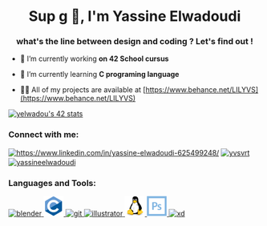 <h1 align="center">Sup g 👋, I'm Yassine Elwadoudi</h1>

<h3 align="center">what's the line between design and coding ? Let's find out !</h3>

- 🔭 I’m currently working **on 42 School cursus**

- 🌱 I’m currently learning **C programing language**

- 👨‍💻 All of my projects are available at [https://www.behance.net/LILYVS](https://www.behance.net/LILYVS)

<a href="https://github.com/oakoudad/badge42"><img src="https://badge.mediaplus.ma/darkblue/yelwadou" alt="yelwadou's 42 stats" /></a>

<h3 align="left">Connect with me:</h3>
<p align="left">
<a href="https://linkedin.com/in/https://ma.linkedin.com/in/yassine-elwadoudi-625499248?trk=public_profile_browsemap" target="blank"><img align="center" src="https://raw.githubusercontent.com/rahuldkjain/github-profile-readme-generator/master/src/images/icons/Social/linked-in-alt.svg" alt="https://www.linkedin.com/in/yassine-elwadoudi-625499248/" height="30" width="40" /></a>
<a href="https://instagram.com/yvsvrt" target="blank"><img align="center" src="https://raw.githubusercontent.com/rahuldkjain/github-profile-readme-generator/master/src/images/icons/Social/instagram.svg" alt="yvsvrt" height="30" width="40" /></a>
<a href="https://www.behance.net/yassineelwadoudi" target="blank"><img align="center" src="https://raw.githubusercontent.com/rahuldkjain/github-profile-readme-generator/master/src/images/icons/Social/behance.svg" alt="yassineelwadoudi" height="30" width="40" /></a>
</p>

<h3 align="left">Languages and Tools:</h3>
<p align="left"> <a href="https://www.blender.org/" target="_blank" rel="noreferrer"> <img src="https://download.blender.org/branding/community/blender_community_badge_white.svg" alt="blender" width="40" height="40"/> </a> <a href="https://www.cprogramming.com/" target="_blank" rel="noreferrer"> <img src="https://raw.githubusercontent.com/devicons/devicon/master/icons/c/c-original.svg" alt="c" width="40" height="40"/> </a> <a href="https://git-scm.com/" target="_blank" rel="noreferrer"> <img src="https://www.vectorlogo.zone/logos/git-scm/git-scm-icon.svg" alt="git" width="40" height="40"/> </a> <a href="https://www.adobe.com/in/products/illustrator.html" target="_blank" rel="noreferrer"> <img src="https://www.vectorlogo.zone/logos/adobe_illustrator/adobe_illustrator-icon.svg" alt="illustrator" width="40" height="40"/> </a> <a href="https://www.linux.org/" target="_blank" rel="noreferrer"> <img src="https://raw.githubusercontent.com/devicons/devicon/master/icons/linux/linux-original.svg" alt="linux" width="40" height="40"/> </a> <a href="https://www.photoshop.com/en" target="_blank" rel="noreferrer"> <img src="https://raw.githubusercontent.com/devicons/devicon/master/icons/photoshop/photoshop-line.svg" alt="photoshop" width="40" height="40"/> </a> <a href="https://www.adobe.com/products/xd.html" target="_blank" rel="noreferrer"> <img src="https://cdn.worldvectorlogo.com/logos/adobe-xd.svg" alt="xd" width="40" height="40"/> </a> </p>
